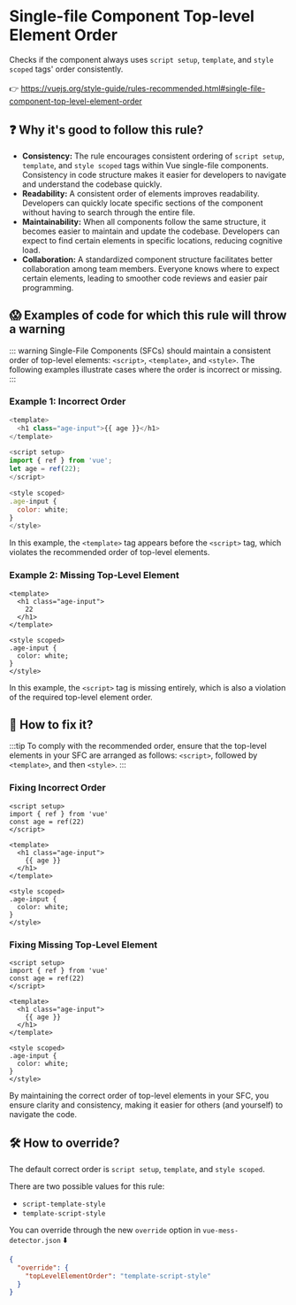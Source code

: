 # Single-file Component Top-level Element Order

Checks if the component always uses `script setup`, `template`, and `style scoped` tags' order consistently. &nbsp;&nbsp;<br /><br />
👉 https://vuejs.org/style-guide/rules-recommended.html#single-file-component-top-level-element-order

## ❓ Why it's good to follow this rule?

- **Consistency:** The rule encourages consistent ordering of `script setup`, `template`, and `style scoped` tags within Vue single-file components. Consistency in code structure makes it easier for developers to navigate and understand the codebase quickly.
- **Readability:** A consistent order of elements improves readability. Developers can quickly locate specific sections of the component without having to search through the entire file.
- **Maintainability:** When all components follow the same structure, it becomes easier to maintain and update the codebase. Developers can expect to find certain elements in specific locations, reducing cognitive load.
- **Collaboration:** A standardized component structure facilitates better collaboration among team members. Everyone knows where to expect certain elements, leading to smoother code reviews and easier pair programming.

## 😱 Examples of code for which this rule will throw a warning

::: warning
Single-File Components (SFCs) should maintain a consistent order of top-level elements: `<script>`, `<template>`, and `<style>`. The following examples illustrate cases where the order is incorrect or missing.
:::

### Example 1: Incorrect Order

```javascript
<template>
  <h1 class="age-input">{{ age }}</h1>
</template>

<script setup>
import { ref } from 'vue';
let age = ref(22);
</script>

<style scoped>
.age-input {
  color: white;
}
</style>
```

In this example, the `<template>` tag appears before the `<script>` tag, which violates the recommended order of top-level elements.

### Example 2: Missing Top-Level Element
```vue
<template>
  <h1 class="age-input">
    22
  </h1>
</template>

<style scoped>
.age-input {
  color: white;
}
</style>
```

In this example, the `<script>` tag is missing entirely, which is also a violation of the required top-level element order.

## 🤩 How to fix it?

:::tip
To comply with the recommended order, ensure that the top-level elements in your SFC are arranged as follows: `<script>`, followed by `<template>`, and then `<style>`.
:::

### Fixing Incorrect Order

```vue
<script setup>
import { ref } from 'vue'
const age = ref(22)
</script>

<template>
  <h1 class="age-input">
    {{ age }}
  </h1>
</template>

<style scoped>
.age-input {
  color: white;
}
</style>
```

### Fixing Missing Top-Level Element

```vue
<script setup>
import { ref } from 'vue'
const age = ref(22)
</script>

<template>
  <h1 class="age-input">
    {{ age }}
  </h1>
</template>

<style scoped>
.age-input {
  color: white;
}
</style>
```

By maintaining the correct order of top-level elements in your SFC, you ensure clarity and consistency, making it easier for others (and yourself) to navigate the code.

## 🛠 How to override?

The default correct order is `script setup`, `template`, and `style scoped`.

There are two possible values for this rule:
- `script-template-style`
- `template-script-style`

You can override through the new `override` option in `vue-mess-detector.json` ⬇️

```json
{
  "override": {
    "topLevelElementOrder": "template-script-style"
  }
}
```

